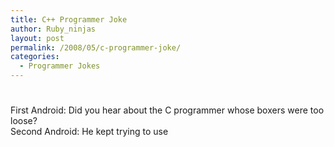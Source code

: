 ```yaml
---
title: C++ Programmer Joke
author: Ruby_ninjas
layout: post
permalink: /2008/05/c-programmer-joke/
categories:
  - Programmer Jokes
---
```

# 

First Android: Did you hear about the C programmer whose boxers were too loose?  
Second Android: He kept trying to use 